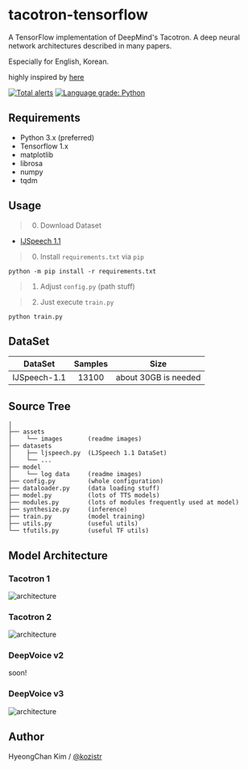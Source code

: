 # tacotron-tensorflow
A TensorFlow implementation of DeepMind's Tacotron. A deep neural network architectures described in many papers.

Especially for English, Korean.

highly inspired by [here](https://github.com/Rayhane-mamah/Tacotron-2)

[![Total alerts](https://img.shields.io/lgtm/alerts/g/kozistr/tacotron-tensorflow.svg?logo=lgtm&logoWidth=18)](https://lgtm.com/projects/g/kozistr/tacotron-tensorflow/alerts/)
[![Language grade: Python](https://img.shields.io/lgtm/grade/python/g/kozistr/tacotron-tensorflow.svg?logo=lgtm&logoWidth=18)](https://lgtm.com/projects/g/kozistr/tacotron-tensorflow/context:python)

## Requirements

* Python 3.x (preferred)
* Tensorflow 1.x
* matplotlib
* librosa
* numpy
* tqdm

## Usage

> 0. Download Dataset

* [IJSpeech 1.1](https://keithito.com/LJ-Speech-Dataset/)

> 0. Install ```requirements.txt``` via ```pip```

``` python -m pip install -r requirements.txt ```

> 1. Adjust ```config.py``` (path stuff)

> 2. Just execute ```train.py```

``` python train.py ```

## DataSet

|          DataSet          |     Samples    |          Size                 |
| :-----------------------: | :------------: | :---------------------------: |
|       IJSpeech-1.1        |      13100     |   about 30GB is needed        |


## Source Tree

```
│
├── assets
│    └── images       (readme images)
├── datasets
│    ├── ljspeech.py  (LJSpeech 1.1 DataSet)
│    └── ...
├── model
│    └── log data     (readme images)
├── config.py         (whole configuration)
├── dataloader.py     (data loading stuff)
├── model.py          (lots of TTS models)
├── modules.py        (lots of modules frequently used at model)
├── synthesize.py     (inference)
├── train.py          (model training)
├── utils.py          (useful utils)
└── tfutils.py        (useful TF utils)
```

## Model Architecture

### Tacotron 1
![architecture](./assets/tacotron-1.png)

### Tacotron 2
![architecture](./assets/tacotron-2.png)

### DeepVoice v2

soon!

### DeepVoice v3

![architecture](./assets/deep_voice_3.png)

## Author

HyeongChan Kim / [@kozistr](http://kozistr.tech)
